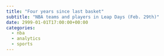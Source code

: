 ```yaml
---
title: "Four years since last basket"
subtitle: "NBA teams and players in Leap Days (Feb. 29th)"
date: 2999-01-01T17:00:00+00:00
categories: 
  - nba
  - analytics
  - sports
---
```

